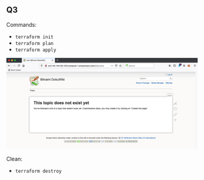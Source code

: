 ## Q3

Commands:
- ```terraform init```
- ```terraform plan```
- ```terraform apply```

![](../images/q3.png)


Clean:
- ```terraform destroy```